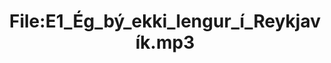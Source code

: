 ---
title: File:E1_Ég_bý_ekki_lengur_í_Reykjavík.mp3
recording of: Ég bý ekki lengur í Reykjavík.
reading speed: slow
speaker: E
license: CC0
---